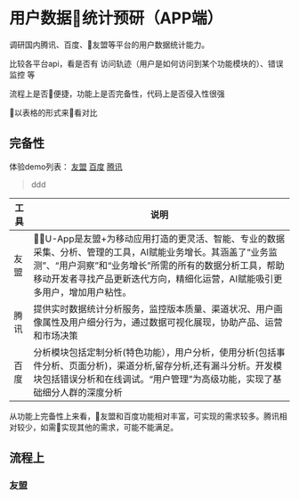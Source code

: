 # 用户数据统计预研（APP端）

调研国内腾讯、百度、友盟等平台的用户数据统计能力。

比较各平台api，看是否有 访问轨迹（用户是如何访问到某个功能模块的）、错误监控 等

流程上是否便捷，功能上是否完备性，代码上是否侵入性很强

以表格的形式来看对比

## 完备性

体验demo列表：
[友盟](https://mobile.umeng.com/platform/5b8cf21af43e481aea000022/reports/installation)
[百度](https://mtj.baidu.com/web/demo/sample?appId=468475)
[腾讯](https://mta.qq.com/mta/base/ctr_session?app_id=1)

>ddd

工具| 说明
--|--
友盟|U-App是友盟+为移动应用打造的更灵活、智能、专业的数据采集、分析、管理的工具，AI赋能业务增长。其涵盖了“业务监测”、“用户洞察”和“业务增长”所需的所有的数据分析工具，帮助移动开发者寻找产品更新迭代方向，精细化运营，AI赋能吸引更多用户，增加用户粘性。
腾讯|提供实时数据统计分析服务，监控版本质量、渠道状况、用户画像属性及用户细分行为，通过数据可视化展现，协助产品、运营和市场决策
百度|分析模块包括定制分析(特色功能），用户分析，使用分析(包括事件分析、页面分析)，渠道分析,留存分析,还有漏斗分析。开发模块包括错误分析和在线调试。“用户管理”为高级功能，实现了基础细分人群的深度分析

从功能上完备性上来看，友盟和百度功能相对丰富，可实现的需求较多。腾讯相对较少，如需实现其他的需求，可能不能满足。

## 流程上

### 友盟

